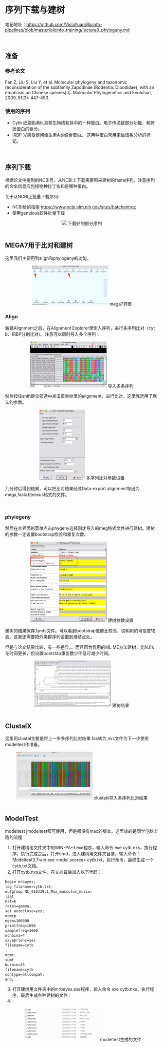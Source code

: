 # 序列下载与建树
笔记地址：https://github.com/ViciaYuan/Bioinfo-pipelines/blob/master/bioinfo_training/lecture8_phylogeny.md

<br>

## 准备
### 参考论文
Fan Z, Liu S, Liu Y, et al. Molecular phylogeny and taxonomic reconsideration of the subfamily Zapodinae (Rodentia: Dipodidae), with an emphasis on Chinese species[J]. Molecular Phylogenetics and Evolution, 2009, 51(3): 447-453.

### 使用的序列
* Cytb 细胞色素b,真核生物线粒体中的一种蛋白。电子传递链部分功能，和跨膜蛋白的组分。
* IRBP 光感受器间维生素A类结合蛋白。
这两种蛋白常用来做谱系分析的标记。

<br>

## 序列下载
根据论文中提到的NCBI号，从NCBI上下载需要用来建树的fasta序列。注意序列的命名信息应包括物种拉丁名和是哪种蛋白。

关于从NCBI上批量下载序列:

* NCBI给的指南 https://www.ncbi.nlm.nih.gov/sites/batchentrez
* 使用geneious软件批量下载

<center>
<img src="./1.png" width = "50%"/>
下载好的部分序列
</center>

<br>

## MEGA7用于比对和建树
这里我们主要用到align和phylogeny的功能。

<center>
<img src="./2.jpg" width = "50%"/>
mega7界面
</center>

### Align
新建Alignment之后，在Alignment Explorer里倒入序列，进行多序列比对（cyt b、IRBP分别比对）。注意可以同时导入多个序列！

<center>
<img src="./3.jpg" width = "50%"/>
导入多条序列
</center>

然后按住shift键全部选中点击菜单栏里的alignment，进行比对，这里我选用了默认的参数。
 
<center>
<img src="./4.jpg" width = "30%"/>
多序列比对参数设置
</center>

几分钟后得到结果，可以把比对结果经过Data-export alignment导出为mega,fasta和nexus格式的文件。

<br>

### phylogeny
然后在主界面的菜单点击phygeny选择刚才导入的meg格式文件进行建树。建树的参数一定设置bootstrap检验和重复次数。

<center>
<img src="./5.jpg" width = "50%"/>
建树参数设置
</center>

建树的结果保存为mts文件。可以看到bootstrap值都比较高，说明树的可信度较高。这里还需要把外类群序列设置到根结点处。

但是与论文结果比较，有一些差异。。而且因为我用的ML ME方法建树，比NJ法花时间更长，但设置bootstap重复数少伟低可减少时间。

<center>
<img src="./6.jpg" width = "50%"/>
建树结果
</center>

<br>

## ClustalX
这里用clustal主要是将上一步多序列比对结果.fas转为.nxs文件为下一步使用modeltest作准备。


<center>
<img src="./7.jpg" width = "50%"/>
clustalx导入多序列比对结果
</center>

<br>

## ModelTest
modeltest jmodeltest都可使用，但是都没有mac的版本。这里放的是同学电脑上跑的流程

1. 打开建树用文件夹中的WIN-PA~1.exe程序，输入命令 exe cytb.nxs，执行程序，执行完成之后，打开cmd，进入建树用文件夹目录，输入命令：Modeltest3.7.win.exe <mdel.scores> cytb.txt，执行命令，最终生成一个cytb.txt文档。
2. 打开cytb.nxs文件，在文档最后加入以下代码：
```
begin mrbayes;
log filename=cytb.txt;
outgroup NC_010339.1_Mus_musculus_muscu;
lset
nst=6
rates=gamma;
set autoclose=yes;
mcmcp
ngen=100000
printfreq=1000
samplefreq=1000
nchains=4
savebrlens=yes
filename=cytb
;
mcmc;
sumt
burnin=25
filename=cytb
contype=allcompat;
end;
```

3. 打开建树用文件夹中的mrbayes.exe程序，输入命令 exe cytb.nxs，执行程序，最后生成各种建树的文件：
4. 
<center>
<img src="./8.jpg" width = "50%"/>
modeltest生成的文件
</center>

